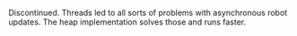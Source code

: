 Discontinued. Threads led to all sorts of problems with asynchronous robot updates. The heap implementation solves those and runs faster.
